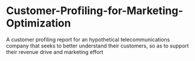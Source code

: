 # Customer-Profiling-for-Marketing-Optimization
A customer profiling report for an hypothetical telecommunications company that seeks to better understand their customers, so as to support their revenue drive and marketing effort
